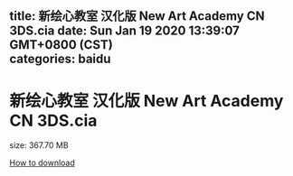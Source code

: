
title: 新绘心教室 汉化版 New Art Academy CN 3DS.cia
date: Sun Jan 19 2020 13:39:07 GMT+0800 (CST)    
categories: baidu
---

# 新绘心教室 汉化版 New Art Academy CN 3DS.cia
size: 367.70 MB
 
 

[How to download](https://bpcam.bemobtrk.com/go/2ceec3aa-1ca2-46d6-b9ff-aaa5c184517c?jno=5270)